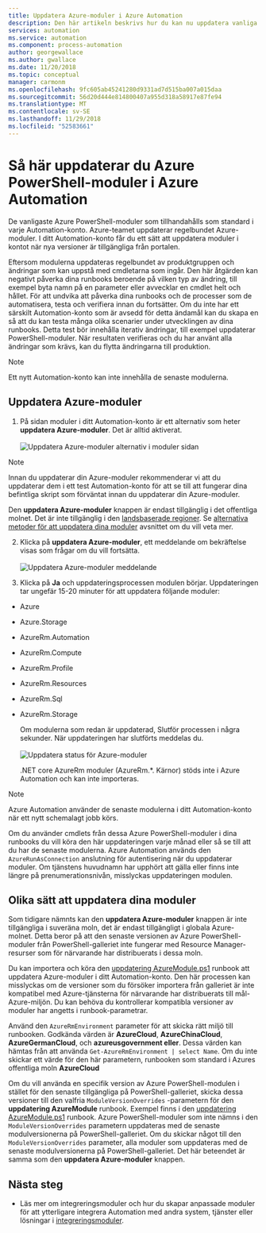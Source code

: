 ```yaml
---
title: Uppdatera Azure-moduler i Azure Automation
description: Den här artikeln beskrivs hur du kan nu uppdatera vanliga Azure PowerShell-moduler som tillhandahålls som standard i Azure Automation.
services: automation
ms.service: automation
ms.component: process-automation
author: georgewallace
ms.author: gwallace
ms.date: 11/20/2018
ms.topic: conceptual
manager: carmonm
ms.openlocfilehash: 9fc605ab45241280d9331ad7d515ba007a015daa
ms.sourcegitcommit: 56d20d444e814800407a955d318a58917e87fe94
ms.translationtype: MT
ms.contentlocale: sv-SE
ms.lasthandoff: 11/29/2018
ms.locfileid: "52583661"
---
```

# <a name="how-to-update-azure-powershell-modules-in-azure-automation"></a>Så här uppdaterar du Azure PowerShell-moduler i Azure Automation

De vanligaste Azure PowerShell-moduler som tillhandahålls som standard i varje Automation-konto. Azure-teamet uppdaterar regelbundet Azure-moduler. I ditt Automation-konto får du ett sätt att uppdatera moduler i kontot när nya versioner är tillgängliga från portalen.

Eftersom modulerna uppdateras regelbundet av produktgruppen och ändringar som kan uppstå med cmdletarna som ingår. Den här åtgärden kan negativt påverka dina runbooks beroende på vilken typ av ändring, till exempel byta namn på en parameter eller avvecklar en cmdlet helt och hållet. För att undvika att påverka dina runbooks och de processer som de automatisera, testa och verifiera innan du fortsätter. Om du inte har ett särskilt Automation-konto som är avsedd för detta ändamål kan du skapa en så att du kan testa många olika scenarier under utvecklingen av dina runbooks. Detta test bör innehålla iterativ ändringar, till exempel uppdaterar PowerShell-moduler. När resultaten verifieras och du har använt alla ändringar som krävs, kan du flytta ändringarna till produktion.

> [!NOTE]
> Ett nytt Automation-konto kan inte innehålla de senaste modulerna.

## <a name="updating-azure-modules"></a>Uppdatera Azure-moduler

1. På sidan moduler i ditt Automation-konto är ett alternativ som heter **uppdatera Azure-moduler**. Det är alltid aktiverat.<br><br> ![Uppdatera Azure-moduler alternativ i moduler sidan](media/automation-update-azure-modules/automation-update-azure-modules-option.png)

  > [!NOTE]
  > Innan du uppdaterar din Azure-moduler rekommenderar vi att du uppdaterar dem i ett test Automation-konto för att se till att fungerar dina befintliga skript som förväntat innan du uppdaterar din Azure-moduler.
  >
  > Den **uppdatera Azure-moduler** knappen är endast tillgänglig i det offentliga molnet. Det är inte tillgänglig i den [landsbaserade regioner](https://azure.microsoft.com/global-infrastructure/). Se [alternativa metoder för att uppdatera dina moduler](#alternative-ways-to-update-your-modules) avsnittet om du vill veta mer.


2. Klicka på **uppdatera Azure-moduler**, ett meddelande om bekräftelse visas som frågar om du vill fortsätta.<br><br> ![Uppdatera Azure-moduler meddelande](media/automation-update-azure-modules/automation-update-azure-modules-popup.png)

3. Klicka på **Ja** och uppdateringsprocessen modulen börjar. Uppdateringen tar ungefär 15-20 minuter för att uppdatera följande moduler:

  * Azure
  * Azure.Storage
  * AzureRm.Automation
  * AzureRm.Compute
  * AzureRm.Profile
  * AzureRm.Resources
  * AzureRm.Sql
  * AzureRm.Storage

    Om modulerna som redan är uppdaterad, Slutför processen i några sekunder. När uppdateringen har slutförts meddelas du.<br><br> ![Uppdatera status för Azure-moduler](media/automation-update-azure-modules/automation-update-azure-modules-updatestatus.png)

    .NET core AzureRm moduler (AzureRm.*. Kärnor) stöds inte i Azure Automation och kan inte importeras.

> [!NOTE]
> Azure Automation använder de senaste modulerna i ditt Automation-konto när ett nytt schemalagt jobb körs.  

Om du använder cmdlets från dessa Azure PowerShell-moduler i dina runbooks du vill köra den här uppdateringen varje månad eller så se till att du har de senaste modulerna. Azure Automation används den `AzureRunAsConnection` anslutning för autentisering när du uppdaterar moduler. Om tjänstens huvudnamn har upphört att gälla eller finns inte längre på prenumerationsnivån, misslyckas uppdateringen modulen.

## <a name="alternative-ways-to-update-your-modules"></a>Olika sätt att uppdatera dina moduler

Som tidigare nämnts kan den **uppdatera Azure-moduler** knappen är inte tillgängliga i suveräna moln, det är endast tillgängligt i globala Azure-molnet. Detta beror på att den senaste versionen av Azure PowerShell-moduler från PowerShell-galleriet inte fungerar med Resource Manager-resurser som för närvarande har distribuerats i dessa moln.

Du kan importera och köra den [uppdatering AzureModule.ps1](https://github.com/azureautomation/runbooks/blob/master/Utility/ARM/Update-AzureModule.ps1) runbook att uppdatera Azure-moduler i ditt Automation-konto. Den här processen kan misslyckas om de versioner som du försöker importera från galleriet är inte kompatibel med Azure-tjänsterna för närvarande har distribuerats till mål-Azure-miljön. Du kan behöva du kontrollerar kompatibla versioner av moduler har angetts i runbook-parametrar.

Använd den `AzureRmEnvironment` parameter för att skicka rätt miljö till runbooken.  Godkända värden är **AzureCloud**, **AzureChinaCloud**, **AzureGermanCloud**, och **azureusgovernment eller**. Dessa värden kan hämtas från att använda `Get-AzureRmEnvironment | select Name`. Om du inte skickar ett värde för den här parametern, runbooken som standard i Azures offentliga moln **AzureCloud**

Om du vill använda en specifik version av Azure PowerShell-modulen i stället för den senaste tillgängliga på PowerShell-galleriet, skicka dessa versioner till den valfria `ModuleVersionOverrides` -parametern för den **uppdatering AzureModule** runbook. Exempel finns i den [uppdatering AzureModule.ps1](https://github.com/azureautomation/runbooks/blob/master/Utility/ARM/Update-AzureModule.ps1) runbook. Azure PowerShell-moduler som inte nämns i den `ModuleVersionOverrides` parametern uppdateras med de senaste modulversionerna på PowerShell-galleriet. Om du skickar något till den `ModuleVersionOverrides` parameter, alla moduler som uppdateras med de senaste modulversionerna på PowerShell-galleriet. Det här beteendet är samma som den **uppdatera Azure-moduler** knappen.

## <a name="next-steps"></a>Nästa steg

* Läs mer om integreringsmoduler och hur du skapar anpassade moduler för att ytterligare integrera Automation med andra system, tjänster eller lösningar i [integreringsmoduler](automation-integration-modules.md).

